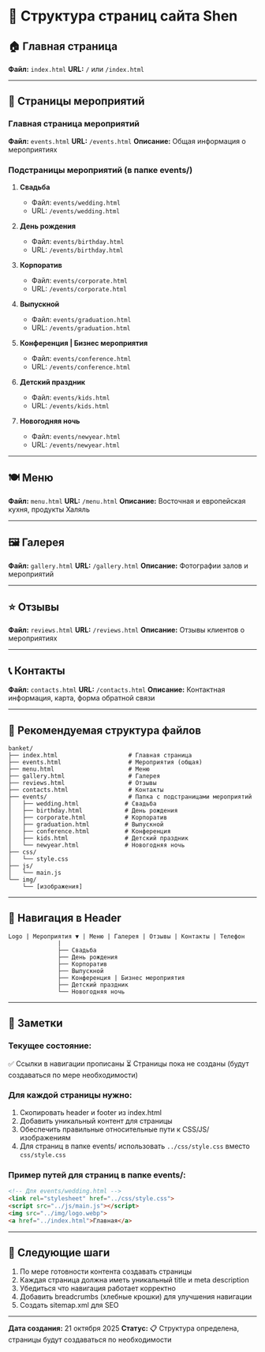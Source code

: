 # 📄 Структура страниц сайта Shen

## 🏠 Главная страница
**Файл:** `index.html`
**URL:** `/` или `/index.html`

---

## 🎪 Страницы мероприятий

### Главная страница мероприятий
**Файл:** `events.html`
**URL:** `/events.html`
**Описание:** Общая информация о мероприятиях

### Подстраницы мероприятий (в папке events/)

1. **Свадьба**
   - Файл: `events/wedding.html`
   - URL: `/events/wedding.html`

2. **День рождения**
   - Файл: `events/birthday.html`
   - URL: `/events/birthday.html`

3. **Корпоратив**
   - Файл: `events/corporate.html`
   - URL: `/events/corporate.html`

4. **Выпускной**
   - Файл: `events/graduation.html`
   - URL: `/events/graduation.html`

5. **Конференция | Бизнес мероприятия**
   - Файл: `events/conference.html`
   - URL: `/events/conference.html`

6. **Детский праздник**
   - Файл: `events/kids.html`
   - URL: `/events/kids.html`

7. **Новогодняя ночь**
   - Файл: `events/newyear.html`
   - URL: `/events/newyear.html`

---

## 🍽️ Меню
**Файл:** `menu.html`
**URL:** `/menu.html`
**Описание:** Восточная и европейская кухня, продукты Халяль

---

## 🖼️ Галерея
**Файл:** `gallery.html`
**URL:** `/gallery.html`
**Описание:** Фотографии залов и мероприятий

---

## ⭐ Отзывы
**Файл:** `reviews.html`
**URL:** `/reviews.html`
**Описание:** Отзывы клиентов о мероприятиях

---

## 📞 Контакты
**Файл:** `contacts.html`
**URL:** `/contacts.html`
**Описание:** Контактная информация, карта, форма обратной связи

---

## 📂 Рекомендуемая структура файлов

```
banket/
├── index.html                    # Главная страница
├── events.html                   # Мероприятия (общая)
├── menu.html                     # Меню
├── gallery.html                  # Галерея
├── reviews.html                  # Отзывы
├── contacts.html                 # Контакты
├── events/                       # Папка с подстраницами мероприятий
│   ├── wedding.html             # Свадьба
│   ├── birthday.html            # День рождения
│   ├── corporate.html           # Корпоратив
│   ├── graduation.html          # Выпускной
│   ├── conference.html          # Конференция
│   ├── kids.html                # Детский праздник
│   └── newyear.html             # Новогодняя ночь
├── css/
│   └── style.css
├── js/
│   └── main.js
└── img/
    └── [изображения]
```

---

## 🎯 Навигация в Header

```
Logo | Мероприятия ▼ | Меню | Галерея | Отзывы | Контакты | Телефон
              |
              ├── Свадьба
              ├── День рождения
              ├── Корпоратив
              ├── Выпускной
              ├── Конференция | Бизнес мероприятия
              ├── Детский праздник
              └── Новогодняя ночь
```

---

## 📝 Заметки

### Текущее состояние:
✅ Ссылки в навигации прописаны
⏳ Страницы пока не созданы (будут создаваться по мере необходимости)

### Для каждой страницы нужно:
1. Скопировать header и footer из index.html
2. Добавить уникальный контент для страницы
3. Обеспечить правильные относительные пути к CSS/JS/изображениям
4. Для страниц в папке events/ использовать `../css/style.css` вместо `css/style.css`

### Пример путей для страниц в папке events/:
```html
<!-- Для events/wedding.html -->
<link rel="stylesheet" href="../css/style.css">
<script src="../js/main.js"></script>
<img src="../img/logo.webp">
<a href="../index.html">Главная</a>
```

---

## 🚀 Следующие шаги

1. По мере готовности контента создавать страницы
2. Каждая страница должна иметь уникальный title и meta description
3. Убедиться что навигация работает корректно
4. Добавить breadcrumbs (хлебные крошки) для улучшения навигации
5. Создать sitemap.xml для SEO

---

**Дата создания:** 21 октября 2025
**Статус:** 📋 Структура определена, страницы будут создаваться по необходимости
